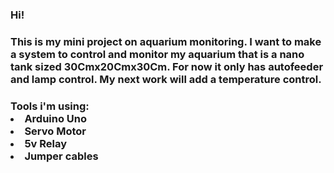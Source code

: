 <h3>Hi!<h3>
<p> This is my mini project on aquarium monitoring. I want to make a system to control and monitor my aquarium that is a nano tank sized 30Cmx20Cmx30Cm. For now it only has autofeeder and lamp control. My next work will add a temperature control.</p>
<h3>Tools i'm using:
<li>Arduino Uno</li>
<li>Servo Motor</li>
<li>5v Relay</li>
<li>Jumper cables</li>
</h3>

